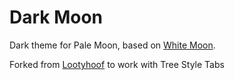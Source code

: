 # Dark Moon
<!-- ![Preview](http://i64.tinypic.com/121udmo.png) -->

Dark theme for Pale Moon, based on [White Moon](https://github.com/Lootyhoof/whitemoon).

Forked from [Lootyhoof](https://github.com/Lootyhoof/darkmoon) to work with Tree Style Tabs

<!-- ## Building
Simply download the contents of the "src" folder  and pack the contents into a .zip file. Then, rename the file to .xpi and drag into the browser.

## Download
You can grab the latest release either from the Releases section of this repository, or the [Pale Moon Add-Ons Site](https://addons.palemoon.org/themes/complete/darkmoon/). -->
